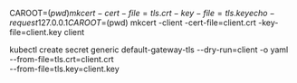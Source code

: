CAROOT=$(pwd) mkcert -cert-file=tls.crt  -key-file=tls.key echo-request 127.0.0.1
CAROOT=$(pwd) mkcert -client -cert-file=client.crt  -key-file=client.key client

kubectl create secret generic default-gateway-tls --dry-run=client -o yaml \
--from-file=tls.crt=client.crt \
--from-file=tls.key=client.key